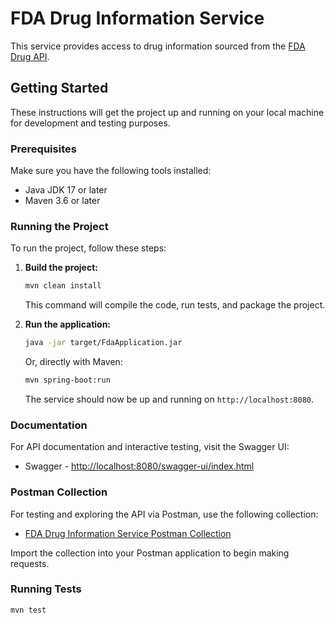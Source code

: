 # FDA Drug Information Service

This service provides access to drug information sourced from the [FDA Drug API](https://api.fda.gov/drug/drugsfda.json).

## Getting Started

These instructions will get the project up and running on your local machine for development and testing purposes.

### Prerequisites

Make sure you have the following tools installed:

- Java JDK 17 or later
- Maven 3.6 or later

### Running the Project

To run the project, follow these steps:

1. **Build the project:**

    ```sh
    mvn clean install
    ```

    This command will compile the code, run tests, and package the project.

2. **Run the application:**

    ```sh
    java -jar target/FdaApplication.jar
    ```
    Or, directly with Maven:
    
    ```sh
    mvn spring-boot:run
    ```

    The service should now be up and running on `http://localhost:8080`.

### Documentation

For API documentation and interactive testing, visit the Swagger UI:

- Swagger - [http://localhost:8080/swagger-ui/index.html](http://localhost:8080/swagger-ui/index.html)


### Postman Collection

For testing and exploring the API via Postman, use the following collection:

- [FDA Drug Information Service Postman Collection](https://api.postman.com/collections/3208254-1d75df9e-8305-4ee0-bcf9-5993a24ed38b?access_key=PMAT-01HM3FGY47RZSNTWFMZ4X737VF)

Import the collection into your Postman application to begin making requests.

### Running Tests

```sh
mvn test

